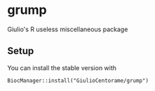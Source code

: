 # grump
Giulio's R useless miscellaneous package

## Setup

You can install the stable version with

```
BiocManager::install("GiulioCentorame/grump")
```
